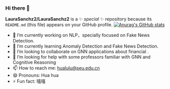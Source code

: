 ### Hi there 👋


**LauraSanchz2/LauraSanchz2** is a ✨ _special_ ✨ repository because its `README.md` (this file) appears on your GitHub profile.
[![Anurag's GitHub stats](https://github-readme-stats.vercel.app/api?username=LauraSanchz2)](https://github.com/LauraSanchz2/github-readme-stats)

- 🔭 I’m currently working on NLP，specially focused on Fake News Detection.
- 🌱 I’m currently learning Anomaly Detection and Fake News Detection.
- 👯 I’m looking to collaborate on GNN applications about financial .
- 🤔 I’m looking for help with some professors familiar with GNN and Cognitive Reasoning
- 📫 How to reach me: hualulu@seu.edu.cn
- 😄 Pronouns: Hua hua
- ⚡ Fun fact: 嘻嘻
